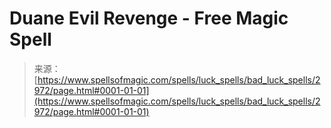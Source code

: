 <!--yml
category: 未分类
date: 2024-06-12 18:36:42
-->

# Duane Evil Revenge - Free Magic Spell

> 来源：[https://www.spellsofmagic.com/spells/luck_spells/bad_luck_spells/2972/page.html#0001-01-01](https://www.spellsofmagic.com/spells/luck_spells/bad_luck_spells/2972/page.html#0001-01-01)